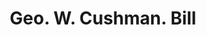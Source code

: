 ---
doi: 10.7916/D8X93P8H
date_other: '1900'
date_other_textual: 1900-1909
form: printed ephemera
genre:
- Invoices
name:
- Geo. W. Cushman
object_in_context_url: https://biggert.cul.columbia.edu/items/view/ave_biggert_00385
subject_hierarchical_geographic:
- Boston, Massachusetts, United States
subject_name:
- Geo. W. Cushman
title: Geo. W. Cushman. Bill
sort_title: Geo. W. Cushman. Bill
call_number: ave_biggert_00385
coordinates:
- 42.35805555555556,-71.06361111111111
pid: ave_biggert_00385
identifiers: ave_biggert_00385
thumbnail: https://derivativo-3.library.columbia.edu/iiif/2/ldpd:344071/full/!256,256/0/native.jpg
permalink: /biggert/ave_biggert_00385/
layout: iiif-image-page
---